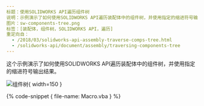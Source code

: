 ```yaml
---
标题：使用SOLIDWORKS API遍历组件树
说明：示例演示了如何使用SOLIDWORKS API遍历装配体中的组件树，并使用指定的缩进符号输出结果。
图片：sw-components-tree.png
标签：[装配体，组件树，SOLIDWORKS API，遍历]
重定向自：
  - /2018/03/solidworks-api-assembly-traverse-comps-tree.html
  - /solidworks-api/document/assembly/traversing-components-tree
---
```


这个示例演示了如何使用SOLIDWORKS API遍历装配体中的组件树，并使用指定的缩进符号输出结果。

![组件树](sw-components-tree.png){ width=150 }

{% code-snippet { file-name: Macro.vba } %}